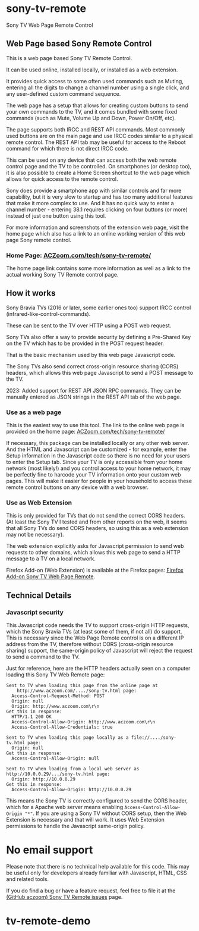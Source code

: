 # sony-tv-remote
Sony TV Web Page Remote Control

## Web Page based Sony Remote Control

This is a web page based Sony TV Remote Control.

It can be used online, installed locally, or installed as a web extension.

It provides quick access to some often used commands such as Muting, entering all the digits to change a channel number using a single click, and any user-defined custom command sequence.

The web page has a setup that allows for creating custom buttons to send your own commands to the TV, and it comes bundled with some fixed commands (such as Mute, Volume Up and Down, Power On/Off, etc).

The page supports both IRCC and REST API commands. Most commonly used buttons are on the main
page and use IRCC codes similar to a physical remote control.
The REST API tab may be useful for access to the Reboot command for which there is not direct
IRCC code.

This can be used on any device that can access both the web remote control page and the TV to be controlled.
On smartphones (or desktop too), it is also possible to create a Home Screen shortcut to the web page which allows for quick access to the remote control.

Sony does provide a smartphone app with similar controls and far more capability, but it is very slow to startup and has too many additional features that make it more complex to use.
And it has no quick way to enter a channel number - entering 38.1 requires clicking on four buttons (or more) instead of just one button using this tool.

For more information and screenshots of the extension web page, visit the home page
which also has a link to an online working version of this web page Sony remote control.

### Home Page: <a href="http://www.aczoom.com/tech/sony-tv-remote/">ACZoom.com/tech/sony-tv-remote/</a>

The home page link contains some more information as well as a link to the actual working Sony TV Remote control page.

## How it works

Sony Bravia TVs (2016 or later, some earlier ones too) support IRCC control (infrared-like-control-commands).

These can be sent to the TV over HTTP using a POST web request.

Sony TVs also offer a way to provide security by defining a Pre-Shared Key
on the TV which has to be provided in the POST request header.

That is the basic mechanism used by this web page Javascript code.

The Sony TVs also send correct cross-origin resource sharing (CORS) headers, which allows this web page Javascript to send a POST message to the TV.

2023: Added support for REST API JSON RPC commands. They can be manually entered
as JSON strings in the REST API tab of the web page.

### Use as a web page

This is the easiest way to use this tool.
The link to the online web page is provided on the home page:
<a href="http://www.aczoom.com/tech/sony-tv-remote/">ACZoom.com/tech/sony-tv-remote/</a>

If necessary, this package can be installed locally or any other web server. And the HTML and Javascript can be customized - for example, enter the Setup information in the Javascript code so there is no need for your users to enter the Setup tab.
Since your TV is only accessible from your home network (most likely!) and you control access to your home network, it may be perfectly fine to harcode your TV information onto your custom web pages.
This will make it easier for people in your household to access these remote control buttons on any device with a web browser.

### Use as Web Extension

This is only provided for TVs that do not send the correct CORS headers.
(At least the Sony TV I tested and from other reports on the web, it seems that all Sony TVs do send CORS headers, so using this as a web extension may not be necessary).

The web extension explicitly asks for Javascript permission to send web requests to other domains, which allows this web page to send a HTTP message to a TV on a local network.

Firefox Add-on (Web Extension) is available at the Firefox pages: <a href="https://addons.mozilla.org/en-US/firefox/addon/sony-tv-web-page-remote/">Firefox Add-on Sony TV Web Page Remote</a>.

## Technical Details

### Javascript security

This Javascript code needs the TV to support cross-origin HTTP requests, which
the Sony Bravia TVs (at least some of them, if not all) do support.
This is necessary since the Web Page Remote control is on a different IP address
from the TV, therefore without CORS (cross-origin resource sharing) support,
the same-origin policy of Javascript will reject the request to send a command
to the TV.

Just for reference, here are the HTTP headers actually seen on a computer
loading this Sony TV Web Remote page:

    Sent to TV when loading this page from the online page at
        http://www.aczoom.com/..../sony-tv.html page:
      Access-Control-Request-Method: POST
      Origin: null
      Origin: http://www.aczoom.com\r\n
    Get this in response:
      HTTP/1.1 200 OK
      Access-Control-Allow-Origin: http://www.aczoom.com\r\n
      Access-Control-Allow-Credentials: true

    Sent to TV when loading this page locally as a file://..../sony-tv.html page:
      Origin: null
    Get this in response:
      Access-Control-Allow-Origin: null

    Sent to TV when loading from a local web server as http://10.0.0.29/.../sony-tv.html page:
      Origin: http://10.0.0.29
    Get this in response:
      Access-Control-Allow-Origin: http://10.0.0.29

This means the Sony TV is correctly configured to send the CORS header, which for a Apache
web server means enabling <code>Access-Control-Allow-Origin "<nowiki>*</nowiki>"</code>.
If you are using a Sony TV without CORS setup, then the Web Extension is necessary and that will work.
It uses Web Extension permissions to handle the Javascript same-origin policy.

# No email support

Please note that there is no technical help available for this code. This may be useful only for developers already familiar with Javascript, HTML, CSS and related tools.

If you do find a bug or have a feature request, feel free to file it at the
<a href="https://github.com/avinash311/sony-tv-remote/issues">(GitHub aczoom) Sony TV Remote issues</a> page.
# tv-remote-demo
